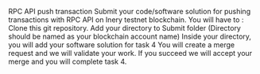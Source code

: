 RPC API push transaction Submit your code/software solution for pushing transactions with RPC API on Inery testnet blockchain. 
You will have to :
Clone this git repository.
Add your directory to Submit folder (Directory should be named as your blockchain account name)
Inside your directory, you will add your software solution for task 4
You will create a merge request and we will validate your work.
If you succeed we will accept your merge and you will complete task 4.